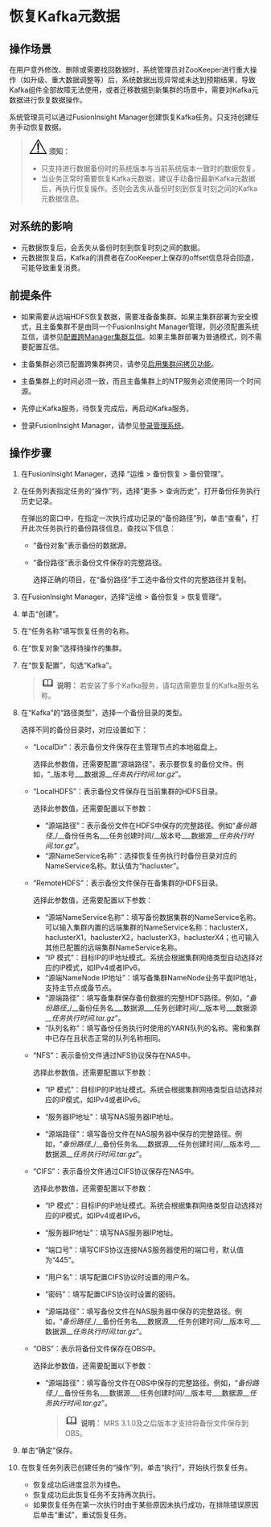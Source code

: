 # 恢复Kafka元数据<a name="admin_guide_000225"></a>

## 操作场景<a name="section60718452105032"></a>

在用户意外修改、删除或需要找回数据时，系统管理员对ZooKeeper进行重大操作（如升级、重大数据调整等）后，系统数据出现异常或未达到预期结果，导致Kafka组件全部故障无法使用，或者迁移数据到新集群的场景中，需要对Kafka元数据进行恢复数据操作。

系统管理员可以通过FusionInsight Manager创建恢复Kafka任务。只支持创建任务手动恢复数据。

>![](public_sys-resources/icon-notice.gif) **须知：** 
>-   只支持进行数据备份时的系统版本与当前系统版本一致时的数据恢复。
>-   当业务正常时需要恢复Kafka元数据，建议手动备份最新Kafka元数据后，再执行恢复操作。否则会丢失从备份时刻到恢复时刻之间的Kafka元数据信息。

## 对系统的影响<a name="section16795761105032"></a>

-   元数据恢复后，会丢失从备份时刻到恢复时刻之间的数据。
-   元数据恢复后，Kafka的消费者在ZooKeeper上保存的offset信息将会回退，可能导致重复消费。

## 前提条件<a name="section38869976105032"></a>

-   如果需要从远端HDFS恢复数据，需要准备备集群。如果主集群部署为安全模式，且主备集群不是由同一个FusionInsight Manager管理，则必须配置系统互信，请参见[配置跨Manager集群互信](配置跨Manager集群互信.md)。如果主集群部署为普通模式，则不需要配置互信。

-   主备集群必须已配置跨集群拷贝，请参见[启用集群间拷贝功能](启用集群间拷贝功能.md)。
-   主备集群上的时间必须一致，而且主备集群上的NTP服务必须使用同一个时间源。
-   先停止Kafka服务，待恢复完成后，再启动Kafka服务。
-   登录FusionInsight Manager，请参见[登录管理系统](登录管理系统.md)。

## 操作步骤<a name="section44248602105032"></a>

1.  在FusionInsight Manager，选择 “运维 \> 备份恢复 \> 备份管理”。
2.  在任务列表指定任务的“操作”列，选择“更多 \> 查询历史”，打开备份任务执行历史记录。

    在弹出的窗口中，在指定一次执行成功记录的“备份路径”列，单击“查看”，打开此次任务执行的备份路径信息，查找以下信息：

    -   “备份对象”表示备份的数据源。
    -   “备份路径”表示备份文件保存的完整路径。

        选择正确的项目，在“备份路径”手工选中备份文件的完整路径并复制。

3.  在FusionInsight Manager，选择“运维 \> 备份恢复 \> 恢复管理“。
4.  单击“创建”。
5.  在“任务名称”填写恢复任务的名称。
6.  在“恢复对象”选择待操作的集群。
7.  在“恢复配置”，勾选“Kafka”。

    >![](public_sys-resources/icon-note.gif) **说明：** 
    >若安装了多个Kafka服务，请勾选需要恢复的Kafka服务名称。

8.  在“Kafka”的“路径类型”，选择一个备份目录的类型。

    选择不同的备份目录时，对应设置如下：

    -   “LocalDir”：表示备份文件保存在主管理节点的本地磁盘上。

        选择此参数值，还需要配置“源端路径”，表示要恢复的备份文件。例如，“_版本号\___数据源\___任务执行时间.tar.gz_”。

    -   “LocalHDFS”：表示备份文件保存在当前集群的HDFS目录。

        选择此参数值，还需要配置以下参数：

        -   “源端路径”：表示备份文件在HDFS中保存的完整路径。例如“_备份路径__/__备份任务名\___任务创建时间/__版本号\___数据源\___任务执行时间.tar.gz_”。
        -   “源NameService名称”：选择恢复任务执行时备份目录对应的NameService名称。默认值为“hacluster”。

    -   “RemoteHDFS”：表示备份文件保存在备集群的HDFS目录。

        选择此参数值，还需要配置以下参数：

        -   “源端NameService名称”：填写备份数据集群的NameService名称。可以输入集群内置的远端集群的NameService名称：haclusterX，haclusterX1，haclusterX2，haclusterX3，haclusterX4；也可输入其他已配置的远端集群NameService名称。
        -   “IP 模式”：目标IP的IP地址模式。系统会根据集群网络类型自动选择对应的IP模式，如IPv4或者IPv6。
        -   “源端NameNode IP地址”：填写备集群NameNode业务平面IP地址，支持主节点或备节点。
        -   “源端路径”：填写备集群保存备份数据的完整HDFS路径。例如，“_备份路径__/__备份任务名\___数据源\___任务创建时间/__版本号\___数据源\___任务执行时间.tar.gz_”。
        -   “队列名称”：填写备份任务执行时使用的YARN队列的名称。需和集群中已存在且状态正常的队列名称相同。

    -   “NFS”：表示备份文件通过NFS协议保存在NAS中。

        选择此参数值，还需要配置以下参数：

        -   “IP 模式”：目标IP的IP地址模式。系统会根据集群网络类型自动选择对应的IP模式，如IPv4或者IPv6。

        -   “服务器IP地址”：填写NAS服务器IP地址。
        -   “源端路径”：填写备份文件在NAS服务器中保存的完整路径。例如，“_备份路径__/__备份任务名\___数据源\___任务创建时间/__版本号\___数据源\___任务执行时间.tar.gz_”。

    -   “CIFS”：表示备份文件通过CIFS协议保存在NAS中。

        选择此参数值，还需要配置以下参数：

        -   “IP 模式”：目标IP的IP地址模式。系统会根据集群网络类型自动选择对应的IP模式，如IPv4或者IPv6。

        -   “服务器IP地址”：填写NAS服务器IP地址。
        -   “端口号”：填写CIFS协议连接NAS服务器使用的端口号，默认值为“445”。
        -   “用户名”：填写配置CIFS协议时设置的用户名。
        -   “密码”：填写配置CIFS协议时设置的密码。
        -   “源端路径”：填写备份文件在NAS服务器中保存的完整路径。例如，“_备份路径__/__备份任务名\___数据源\___任务创建时间/__版本号\___数据源\___任务执行时间.tar.gz_”。

    -   “OBS”：表示将备份文件保存在OBS中。

        选择此参数值，还需要配置以下参数：

        -   “源端路径”：填写备份文件在OBS中保存的完整路径。例如，“_备份路径__/__备份任务名\___数据源\___任务创建时间/__版本号\___数据源\___任务执行时间.tar.gz_”。

            >![](public_sys-resources/icon-note.gif) **说明：** 
            >MRS 3.1.0及之后版本才支持将备份文件保存到OBS。


9.  单击“确定”保存。
10. 在恢复任务列表已创建任务的“操作”列，单击“执行”，开始执行恢复任务。
    -   恢复成功后进度显示为绿色。
    -   恢复成功后此恢复任务不支持再次执行。
    -   如果恢复任务在第一次执行时由于某些原因未执行成功，在排除错误原因后单击“重试”，重试恢复任务。


